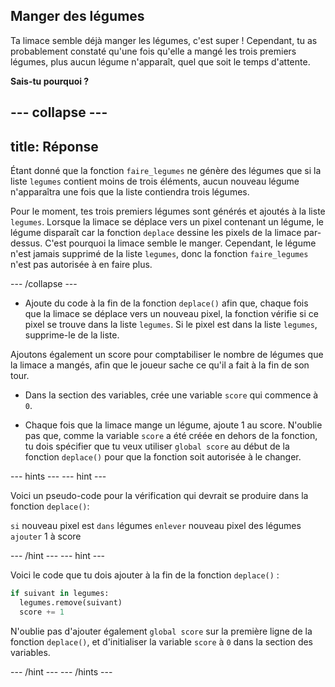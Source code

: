 ## Manger des légumes

Ta limace semble déjà manger les légumes, c'est super ! Cependant, tu as probablement constaté qu'une fois qu'elle a mangé les trois premiers légumes, plus aucun légume n'apparaît, quel que soit le temps d'attente.

**Sais-tu pourquoi ?**

--- collapse ---
---
title: Réponse
---

Étant donné que la fonction `faire_legumes` ne génère des légumes que si la liste `legumes` contient moins de trois éléments, aucun nouveau légume n'apparaîtra une fois que la liste contiendra trois légumes.

Pour le moment, tes trois premiers légumes sont générés et ajoutés à la liste `legumes`. Lorsque la limace se déplace vers un pixel contenant un légume, le légume disparaît car la fonction `deplace` dessine les pixels de la limace par-dessus. C'est pourquoi la limace semble le manger. Cependant, le légume n'est jamais supprimé de la liste `legumes`, donc la fonction `faire_legumes` n'est pas autorisée à en faire plus.

--- /collapse ---

+ Ajoute du code à la fin de la fonction `deplace()` afin que, chaque fois que la limace se déplace vers un nouveau pixel, la fonction vérifie si ce pixel se trouve dans la liste `legumes`. Si le pixel est dans la liste `legumes`, supprime-le de la liste.

Ajoutons également un score pour comptabiliser le nombre de légumes que la limace a mangés, afin que le joueur sache ce qu'il a fait à la fin de son tour.

+ Dans la section des variables, crée une variable `score` qui commence à `0`.

+ Chaque fois que la limace mange un légume, ajoute 1 au score. N'oublie pas que, comme la variable `score` a été créée en dehors de la fonction, tu dois spécifier que tu veux utiliser `global score` au début de la fonction `deplace()` pour que la fonction soit autorisée à le changer.

--- hints ---
--- hint ---

Voici un pseudo-code pour la vérification qui devrait se produire dans la fonction `deplace()`:

`si` nouveau pixel est `dans` légumes
`enlever` nouveau pixel des légumes
`ajouter` 1 à score

--- /hint ---
--- hint ---

Voici le code que tu dois ajouter à la fin de la fonction `deplace()` :

```python
if suivant in legumes:
  legumes.remove(suivant)
  score += 1
```

N'oublie pas d'ajouter également `global score` sur la première ligne de la fonction `deplace()`, et d'initialiser la variable `score` à `0` dans la section des variables.

--- /hint ---
--- /hints ---
